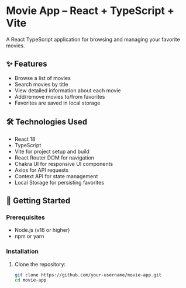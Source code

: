 # Movie App – React + TypeScript + Vite

A React TypeScript application for browsing and managing your favorite movies.

## ✨ Features

- Browse a list of movies
- Search movies by title
- View detailed information about each movie
- Add/remove movies to/from favorites
- Favorites are saved in local storage

## 🛠 Technologies Used

- React 18
- TypeScript
- Vite for project setup and build
- React Router DOM for navigation
- Chakra UI for responsive UI components
- Axios for API requests
- Context API for state management
- Local Storage for persisting favorites

## 🚀 Getting Started

### Prerequisites

- Node.js (v16 or higher)
- npm or yarn

### Installation

1. Clone the repository:

   ```bash
   git clone https://github.com/your-username/movie-app.git
   cd movie-app